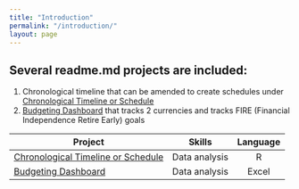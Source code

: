```yaml
---
title: "Introduction"
permalink: "/introduction/"
layout: page
---
```


## Several readme.md projects are included: 
1. Chronological timeline that can be amended to create schedules under [Chronological Timeline or Schedule]( https://cwathen.github.io/Portfolio/Chronological_timeline.README/)
2. [Budgeting Dashboard](https://cwathen.github.io/Portfolio/Budget_Dashboard.README/) that tracks 2 currencies and tracks FIRE (Financial Independence Retire Early) goals

|Project|Skills|Language|
|-------|:----:|:-------:|
| [Chronological Timeline or Schedule](https://cwathen.github.io/Portfolio/Chronological_timeline.README/)| Data analysis | R |
| [Budgeting Dashboard](https://cwathen.github.io/Portfolio/Budget_Dashboard.README/)| Data analysis | Excel |
